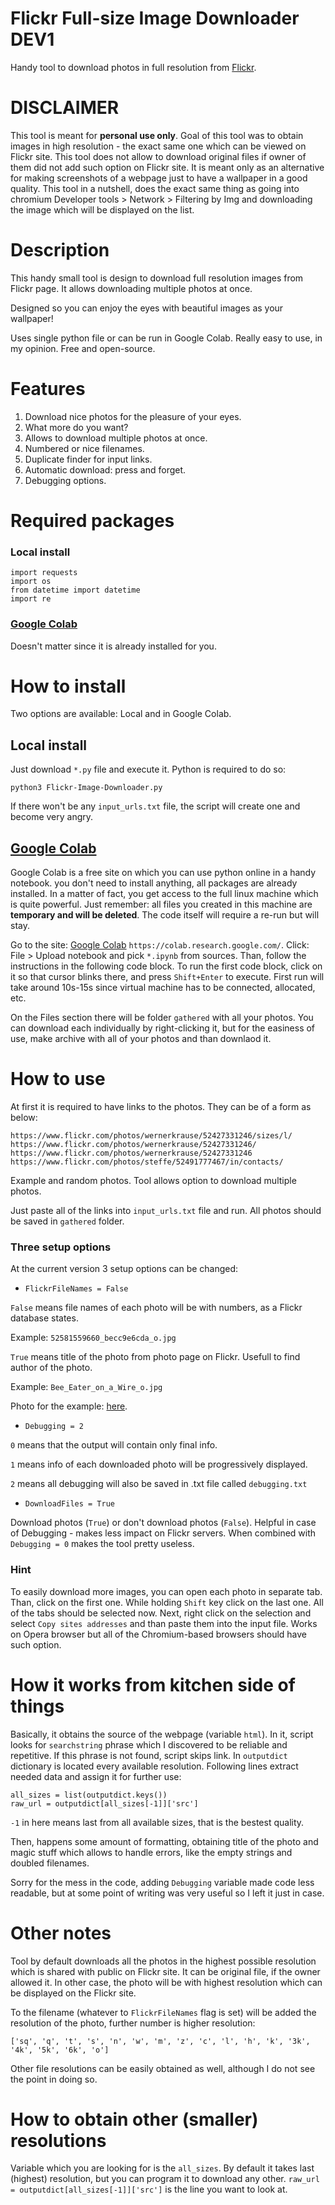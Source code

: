 # __Flickr Full-size Image Downloader DEV1__
Handy tool to download photos in full resolution from [Flickr](https://www.flickr.com/). 

# DISCLAIMER
This tool is meant for __personal use only__. Goal of this tool was to obtain images in high resolution - the exact same one which can be viewed on Flickr site. This tool does not allow to download original files if owner of them did not add such option on Flickr site. It is meant only as an alternative for making screenshots of a webpage just to have a wallpaper in a good quality. This tool in a nutshell, does the exact same thing as going into chromium Developer tools > Network > Filtering by Img and downloading the image which will be displayed on the list.

# Description
This handy small tool is design to download full resolution images from Flickr page. It allows downloading multiple photos at once. 

Designed so you can enjoy the eyes with beautiful images as your wallpaper! 

Uses single python file or can be run in Google Colab. Really easy to use, in my opinion.
Free and open-source.

# Features
1. Download nice photos for the pleasure of your eyes.
2. What more do you want?
3. Allows to download multiple photos at once.
4. Numbered or nice filenames.
5. Duplicate finder for input links.
6. Automatic download: press and forget.
7. Debugging options.


# Required packages
### Local install
```
import requests
import os 
from datetime import datetime
import re
```

### [Google Colab](https://colab.research.google.com/)
Doesn't matter since it is already installed for you.

# How to install
Two options are available: Local and in Google Colab.

## Local install 
Just download `*.py` file and execute it. Python is required to do so:

`python3 Flickr-Image-Downloader.py`

If there won't be any `input_urls.txt` file, the script will create one and become very angry.

## [Google Colab](https://colab.research.google.com/)
Google Colab is a free site on which you can use python online in a handy notebook. you don't need to install anything, all packages are already installed. In a matter of fact, you get access to the full linux machine which is quite powerful. Just remember: all files you created in this machine are __temporary and will be deleted__. The code itself will require a re-run but will stay. 

Go to the site: [Google Colab](https://colab.research.google.com/) `https://colab.research.google.com/`.
Click: File > Upload notebook and pick `*.ipynb` from sources. Than, follow the instructions in the following code block. To run the first code block, click on it so that cursor blinks there, and press `Shift+Enter` to execute. First run will take around 10s-15s since virtual machine has to be connected, allocated, etc.

On the Files section there will be folder `gathered` with all your photos. You can download each individually by right-clicking it, but for the easiness of use, make archive with all of your photos and than downlaod it.

# How to use
At first it is required to have links to the photos. They can be of a form as below:
```
https://www.flickr.com/photos/wernerkrause/52427331246/sizes/l/
https://www.flickr.com/photos/wernerkrause/52427331246/
https://www.flickr.com/photos/wernerkrause/52427331246
https://www.flickr.com/photos/steffe/52491777467/in/contacts/
```
Example and random photos.
Tool allows option to download multiple photos. 

Just paste all of the links into `input_urls.txt` file and run. All photos should be saved in `gathered` folder.  

### __Three setup options__
At the current version 3 setup options can be changed:
* `FlickrFileNames = False` 

`False` means file names of each photo will be with numbers, as a Flickr database states.

Example: `52581559660_becc9e6cda_o.jpg`

`True` means title of the photo from photo page on Flickr. Usefull to find author of the photo.

Example: `Bee_Eater_on_a_Wire_o.jpg`

Photo for the example: [here](https://www.flickr.com/photos/wernerkrause/52427331246/).

* `Debugging = 2`

`0` means that the output will contain only final info.

`1` means info of each downloaded photo will be progressively displayed.

`2` means all debugging will also be saved in .txt file called `debugging.txt`

* `DownloadFiles = True`

Download photos (`True`) or don't download photos (`False`).
Helpful in case of Debugging - makes less impact on Flickr servers. When combined with `Debugging = 0` makes the tool pretty useless.

### __Hint__

To easily download more images, you can open each photo in separate tab. Than, click on the first one. While holding `Shift` key click on the last one. All of the tabs should be selected now. Next, right click on the selection and select `Copy sites addresses` and than paste them into the input file. Works on Opera browser but all of the Chromium-based browsers should have such option.


# How it works from kitchen side of things
Basically, it obtains the source of the webpage (variable `html`). In it, script looks for `searchstring` phrase which I discovered to be reliable and repetitive. If this phrase is not found, script skips link. In `outputdict` dictionary is located every available resolution. Following lines extract needed data and assign it for further use:

```
all_sizes = list(outputdict.keys()) 
raw_url = outputdict[all_sizes[-1]]['src']
```

`-1` in here means last from all available sizes, that is the bestest quality.

Then, happens some amount of formatting, obtaining title of the photo and magic stuff which allows to handle errors, like the empty strings and doubled filenames.

Sorry for the mess in the code, adding `Debugging` variable made code less readable, but at some point of writing was very useful so I left it just in case.


# Other notes
Tool by default downloads all the photos in the highest possible resolution which is shared with public on Flickr site. It can be original file, if the owner allowed it. In other case, the photo will be with highest resolution which can be displayed on the Flickr site. 

To the filename (whatever to `FlickrFileNames` flag is set) will be added the resolution of the photo, further number is higher resolution:

`['sq', 'q', 't', 's', 'n', 'w', 'm', 'z', 'c', 'l', 'h', 'k', '3k', '4k', '5k', '6k', 'o']`

Other file resolutions can be easily obtained as well, although I do not see the point in doing so. 

# How to obtain other (smaller) resolutions
Variable which you are looking for is the `all_sizes`. By default it takes last (highest) resolution, but you can program it to download any other. `raw_url = outputdict[all_sizes[-1]]['src']` is the line you want to look at.